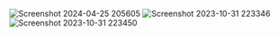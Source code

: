 ![Screenshot 2024-04-25 205605](https://github.com/Priyadevloper/youtube_comments_extraction/assets/137496984/88e7c33b-511b-4717-985d-086163b55383)
![Screenshot 2023-10-31 223346](https://github.com/Priyadevloper/youtube_comments_extraction/assets/137496984/4582de2b-b58b-4a8d-8b49-42ab264ad8d5)
![Screenshot 2023-10-31 223450](https://github.com/Priyadevloper/youtube_comments_extraction/assets/137496984/6a58f34d-b465-4b81-8ee6-5b6c94839e42)
